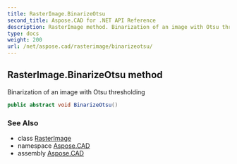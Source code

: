 ```yaml
---
title: RasterImage.BinarizeOtsu
second_title: Aspose.CAD for .NET API Reference
description: RasterImage method. Binarization of an image with Otsu thresholding
type: docs
weight: 200
url: /net/aspose.cad/rasterimage/binarizeotsu/
---
```

## RasterImage.BinarizeOtsu method

Binarization of an image with Otsu thresholding

```csharp
public abstract void BinarizeOtsu()
```

### See Also

* class [RasterImage](../)
* namespace [Aspose.CAD](../../rasterimage/)
* assembly [Aspose.CAD](../../../)


